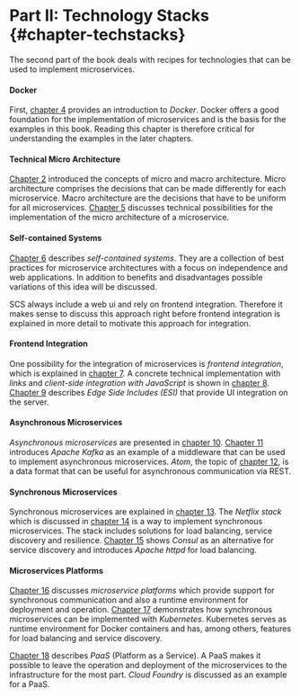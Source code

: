 # Part II: Technology Stacks {#chapter-techstacks}

The second part of the book deals with recipes for technologies that can be used to implement microservices.

#### Docker

First, [chapter 4](#chapter-docker) provides an introduction
to *Docker*. Docker offers a good foundation for the implementation of
microservices and is the basis for the examples in this book. Reading
this chapter is therefore critical for understanding the examples in
the later chapters.

#### Technical Micro Architecture

[Chapter 2](#chapter-mikro-makro) introduced the concepts of micro and
macro architecture. Micro architecture comprises the decisions that
can be made differently for each microservice. Macro architecture are
the decisions that have to be uniform for all microservices.
[Chapter 5](#chapter-technisch-mikro) discusses technical
possibilities for the implementation of the micro architecture
of a microservice.

#### Self-contained Systems

[Chapter 6](#chapter-scs) describes *self-contained systems*.  They
are a collection of best practices for microservice architectures with
a focus on independence and web applications. In addition to benefits
and disadvantages possible variations of this idea will be discussed.

SCS always include a web ui and rely on frontend
integration. Therefore it makes sense to discuss this approach right
before frontend integration is explained in more detail to motivate
this approach for integration.


#### Frontend Integration

One possibility for the integration of microservices is *frontend
integration*, which is explained in [chapter 7](#chapter-frontend). A
concrete technical implementation with *links* and *client-side
integration with JavaScript* is shown in
[chapter 8](#chapter-links-javascript).
[Chapter 9](#chapter-esi) describes *Edge Side Includes (ESI)* that
provide UI integration on the server.

#### Asynchronous Microservices

*Asynchronous microservices* are presented in
[chapter 10](#chapter-asynchron). [Chapter 11](#chapter-kafka)
introduces *Apache Kafka* as an example of a middleware that can be
used to implement asynchronous microservices. *Atom*, the topic of
[chapter 12](#chapter-atom), is a data format that can be useful for
asynchronous communication via REST.

#### Synchronous Microservices

Synchronous microservices are explained in
[chapter 13](#chapter-synchron). The *Netflix stack* which is
discussed in [chapter 14](#chapter-netflix) is a way to implement
synchronous microservices. The stack includes solutions for load
balancing, service discovery and
resilience. [Chapter 15](#chapter-consul) shows *Consul* as an
alternative for service discovery and introduces *Apache httpd* for
load balancing.

#### Microservices Platforms

[Chapter 16](#chapter-plattformen) discusses *microservice platforms*
which provide support for synchronous communication
and also a runtime environment for deployment and operation.
[Chapter 17](#chapter-kubernetes) demonstrates how synchronous
microservices can be implemented with *Kubernetes*. Kubernetes serves
as runtime environment for Docker containers and has, among others,
features for load balancing and service discovery.

[Chapter 18](#chapter-paas) describes *PaaS* (Platform as a Service).
A PaaS makes it possible to leave the operation and deployment of the
microservices to the infrastructure for the most part. *Cloud Foundry*
is discussed as an example for a PaaS.
